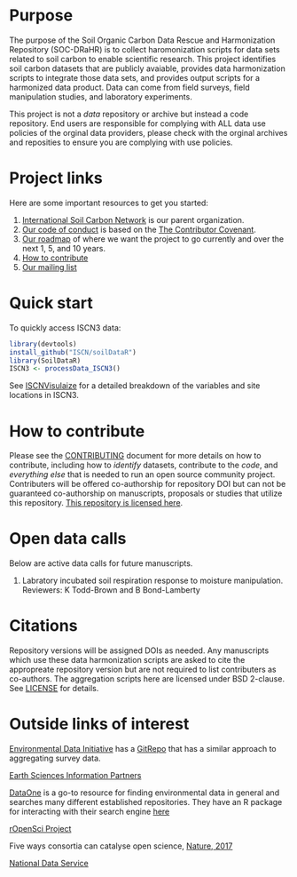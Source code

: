 # Purpose

The purpose of the Soil Organic Carbon Data Rescue and Harmonization Repository (SOC-DRaHR) is to collect haromonization scripts for data sets related to soil carbon to enable scientific research.
This project identifies soil carbon datasets that are publicly avaiable, provides data harmonization scripts to integrate those data sets, and provides output scripts for a harmonized data product.
Data can come from field surveys, field manipulation studies, and laboratory experiments.

This project is not a _data_ repository or archive but instead a code repository.
End users are responsible for complying with ALL data use policies of the orginal data providers, please check with the orginal archives and reposities to ensure you are complying with use policies.

# Project links

Here are some important resources to get you started:
1) [International Soil Carbon Network](http://iscn.fluxdata.org/) is our parent organization.
2) [Our code of conduct](CONTRIBUTING.md) is based on the [The Contributor Covenant](https://www.contributor-covenant.org/).
3) [Our roadmap](roadmap.md) of where we want the project to go currently and over the next 1, 5, and 10 years.
4) [How to contribute](CONTRIBUTING.md)
5) [Our mailing list](https://groups.google.com/forum/#!forum/soc-drahr)

# Quick start

To quickly access ISCN3 data:
```R
library(devtools)
install_github("ISCN/soilDataR")
library(SoilDataR)
ISCN3 <- processData_ISCN3()
```

See [ISCNVisulaize](https://github.com/ktoddbrown/SOC-DRaHR/blob/master/reports/ISCNVisualize.Rmd) for a detailed breakdown of the variables and site locations in ISCN3.

# How to contribute
Please see the [CONTRIBUTING](CONTRIBUTING.md) document for more details on how to contribute, including how to *identify* datasets, contribute to the *code*, and *everything else* that is needed to run an open source community project.
Contributers will be offered co-authorship for repository DOI but can not be guaranteed co-authorship on manuscripts, proposals or studies that utilize this repository.
[This repository is licensed here](LICENSE).

# Open data calls
Below are active data calls for future manuscripts.

1) Labratory incubated soil respiration response to moisture manipulation. Reviewers: K Todd-Brown and B Bond-Lamberty

# Citations
Repository versions will be assigned DOIs as needed.
Any manuscripts which use these data harmonization scripts are asked to cite the appropreate repository version but are not required to list contributers as co-authors.
The aggregation scripts here are licensed under BSD 2-clause. See [LICENSE](LICENSE.txt) for details.

# Outside links of interest

[Environmental Data Initiative](https://environmentaldatainitiative.org/) has a [GitRepo](https://github.com/EDIorg/ecocomDP) that has a similar approach to aggregating survey data.

[Earth Sciences Information Partners](http://www.esipfed.org/)

[DataOne](https://www.dataone.org/) is a go-to resource for finding environmental data in general and searches many different established repositories. They have an R package for interacting with their search engine [here](https://jsta.github.io/2017/03/28/dataone.html)

[rOpenSci Project](https://ropensci.github.io/)

Five ways consortia can catalyse open science, [Nature, 2017](http://www.nature.com/news/five-ways-consortia-can-catalyse-open-science-1.21706)

[National Data Service](http://www.nationaldataservice.org/)
